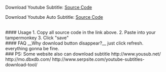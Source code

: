 

Download Youtube Subtitle: [Source Code](https://raw.githubusercontent.com/1c7/Youtube-Auto-Subtitle-Download/master/Youtube-Subtitle-Downloader/Tampermonkey.js)
 

Download Youtube Auto Subtitle: [Source Code](https://raw.githubusercontent.com/1c7/Youtube-Auto-Subtitle-Download/master/Youtube-Auto-Subtitle-Downloader/Tampermonkey.js)  


<br>
#### Usage
1. Copy all source code in the link above.
2. Paste into your tampermonkey
3. Click "save"


<br>
#### FAQ
__Why download button disappear?__
just click refresh. everything gonna be fine.

<br>
### PS: Some website also can download subtitle
http://www.yousub.net/  
http://mo.dbxdb.com/  
http://www.serpsite.com/youtube-subtitles-download-tool/ 


